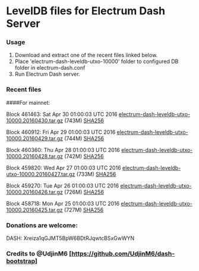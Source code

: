 # LevelDB files for Electrum Dash Server

### Usage

1. Download and extract one of the recent files linked below.
2. Place 'electrum-dash-leveldb-utxo-10000' folder to configured DB folder in electrum-dash.conf
3. Run Electrum Dash server.

### Recent files

####For mainnet:

Block 461463: Sat Apr 30 01:00:03 UTC 2016 [electrum-dash-leveldb-utxo-10000.20160430.tar.gz](https://transfer.sh/ovrtG/electrum-dash-leveldb-utxo-10000.20160430.tar.gz) (743M) [SHA256](https://transfer.sh/XOnF/electrum-dash-leveldb-utxo-10000.20160430.tar.gz.sha256)

Block 460912: Fri Apr 29 01:00:03 UTC 2016 [electrum-dash-leveldb-utxo-10000.20160429.tar.gz](https://transfer.sh/wOh2Z/electrum-dash-leveldb-utxo-10000.20160429.tar.gz) (744M) [SHA256](https://transfer.sh/10qclx/electrum-dash-leveldb-utxo-10000.20160429.tar.gz.sha256)

Block 460360: Thu Apr 28 01:00:03 UTC 2016 [electrum-dash-leveldb-utxo-10000.20160428.tar.gz](https://transfer.sh/MbPai/electrum-dash-leveldb-utxo-10000.20160428.tar.gz) (742M) [SHA256](https://transfer.sh/HuNeM/electrum-dash-leveldb-utxo-10000.20160428.tar.gz.sha256)

Block 459820: Wed Apr 27 01:00:03 UTC 2016 [electrum-dash-leveldb-utxo-10000.20160427.tar.gz](https://transfer.sh/ynNcM/electrum-dash-leveldb-utxo-10000.20160427.tar.gz) (733M) [SHA256](https://transfer.sh/UyJNR/electrum-dash-leveldb-utxo-10000.20160427.tar.gz.sha256)

Block 459270: Tue Apr 26 01:00:03 UTC 2016 [electrum-dash-leveldb-utxo-10000.20160426.tar.gz](https://transfer.sh/4xyPs/electrum-dash-leveldb-utxo-10000.20160426.tar.gz) (726M) [SHA256](https://transfer.sh/9Bn5m/electrum-dash-leveldb-utxo-10000.20160426.tar.gz.sha256)

Block 458718: Mon Apr 25 01:00:03 UTC 2016 [electrum-dash-leveldb-utxo-10000.20160425.tar.gz](https://transfer.sh/zgeqP/electrum-dash-leveldb-utxo-10000.20160425.tar.gz) (727M) [SHA256](https://transfer.sh/UOzjp/electrum-dash-leveldb-utxo-10000.20160425.tar.gz.sha256)

### Donations are welcome:

DASH: Xreiza1qGJMT5BpW6BDtRJqwtcBSxGwWYN

### Credits to @UdjinM6 [https://github.com/UdjinM6/dash-bootstrap]
